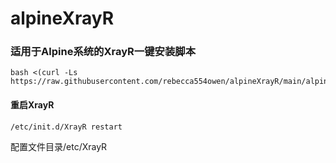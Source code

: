# alpineXrayR

### 适用于Alpine系统的XrayR一键安装脚本
```
bash <(curl -Ls https://raw.githubusercontent.com/rebecca554owen/alpineXrayR/main/alpine_install_xrayr.sh)
```
#### 重启XrayR
```
/etc/init.d/XrayR restart
```
配置文件目录/etc/XrayR
